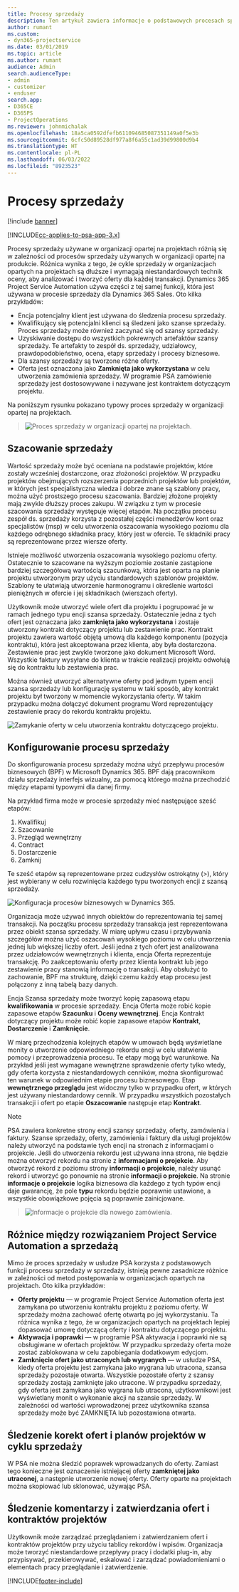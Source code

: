 ```yaml
---
title: Procesy sprzedaży
description: Ten artykuł zawiera informacje o podstawowych procesach sprzedaży.
author: rumant
ms.custom:
- dyn365-projectservice
ms.date: 03/01/2019
ms.topic: article
ms.author: rumant
audience: Admin
search.audienceType:
- admin
- customizer
- enduser
search.app:
- D365CE
- D365PS
- ProjectOperations
ms.reviewer: johnmichalak
ms.openlocfilehash: 18a5ca0592dfefb611094685087351149a0f5e3b
ms.sourcegitcommit: 6cfc50d89528df977a8f6a55c1ad39d99800d9b4
ms.translationtype: HT
ms.contentlocale: pl-PL
ms.lasthandoff: 06/03/2022
ms.locfileid: "8923523"
---
```

# <a name="sales-processes"></a>Procesy sprzedaży

[!include [banner](../includes/psa-now-project-operations.md)]

[!INCLUDE[cc-applies-to-psa-app-3.x](../includes/cc-applies-to-psa-app-3x.md)]

Procesy sprzedaży używane w organizacji opartej na projektach różnią się w zależności od procesów sprzedaży używanych w organizacji opartej na produkcie. Różnica wynika z tego, że cykle sprzedaży w organizacjach opartych na projektach są dłuższe i wymagają niestandardowych technik oceny, aby analizować i tworzyć oferty dla każdej transakcji. Dynamics 365 Project Service Automation używa części z tej samej funkcji, która jest używana w procesie sprzedaży dla Dynamics 365 Sales. Oto kilka przykładów:

- Encja potencjalny klient jest używana do śledzenia procesu sprzedaży.
- Kwalifikujący się potencjalni klienci są śledzeni jako szanse sprzedaży. Proces sprzedaży może również zaczynać się od szansy sprzedaży.
- Uzyskiwanie dostępu do wszystkich pokrewnych artefaktów szansy sprzedaży. Te artefakty to zespół ds. sprzedaży, udziałowcy, prawdopodobieństwo, ocena, etapy sprzedaży i procesy biznesowe.
- Dla szansy sprzedaży są tworzone różne oferty.
- Oferta jest oznaczona jako **Zamknięta jako wykorzystana** w celu utworzenia zamówienia sprzedaży. W programie PSA zamówienie sprzedaży jest dostosowywane i nazywane jest kontraktem dotyczącym projektu.

Na poniższym rysunku pokazano typowy proces sprzedaży w organizacji opartej na projektach.

> ![Proces sprzedaży w organizacji opartej na projektach.](media/basic-guide-1.png)

## <a name="estimating-a-sale"></a>Szacowanie sprzedaży
Wartość sprzedaży może być oceniana na podstawie projektów, które zostały wcześniej dostarczone, oraz złożoności projektów. W przypadku projektów obejmujących rozszerzenia poprzednich projektów lub projektów, w których jest specjalistyczna wiedza i dobrze znane są szablony pracy, można użyć prostszego procesu szacowania. Bardziej złożone projekty mają zwykle dłuższy proces zakupu. W związku z tym w procesie szacowania sprzedaży występuje więcej etapów. Na początku procesu zespół ds. sprzedaży korzysta z pozostałej części menedżerów kont oraz specjalistów (msp) w celu utworzenia oszacowania wysokiego poziomu dla każdego odrębnego składnika pracy, który jest w ofercie. Te składniki pracy są reprezentowane przez wiersze oferty. 

Istnieje możliwość utworzenia oszacowania wysokiego poziomu oferty. Ostatecznie to szacowane na wyższym poziomie zostanie zastąpione bardziej szczegółową wartością szacunkową, która jest oparta na planie projektu utworzonym przy użyciu standardowych szablonów projektów. Szablony te ułatwiają utworzenie harmonogramu i określenie wartości pieniężnych w ofercie i jej składnikach (wierszach oferty). 

Użytkownik może utworzyć wiele ofert dla projektu i pogrupować je w ramach jednego typu encji szansa sprzedaży. Ostatecznie jedna z tych ofert jest oznaczana jako **zamknięta jako wykorzystana** i zostaje utworzony kontrakt dotyczący projektu lub zestawienie prac. Kontrakt projektu zawiera wartość objętą umową dla każdego komponentu (pozycja kontraktu), która jest akceptowana przez klienta, aby była dostarczona. Zestawienie prac jest zwykle tworzone jako dokument Microsoft Word. Wszystkie faktury wysyłane do klienta w trakcie realizacji projektu odwołują się do kontraktu lub zestawienia prac.

Można również utworzyć alternatywne oferty pod jednym typem encji szansa sprzedaży lub konfigurację systemu w taki sposób, aby kontrakt projektu był tworzony w momencie wykorzystania oferty. W takim przypadku można dołączyć dokument programu Word reprezentujący zestawienie pracy do rekordu kontraktu projektu.

![Zamykanie oferty w celu utworzenia kontraktu dotyczącego projektu.](media/basic-guide-2.png)

## <a name="configuring-the-sales-process"></a>Konfigurowanie procesu sprzedaży
Do skonfigurowania procesu sprzedaży można użyć przepływu procesów biznesowych (BPF) w Microsoft Dynamics 365. BPF dają pracownikom działu sprzedaży interfejs wizualny, za pomocą którego można przechodzić między etapami typowymi dla danej firmy.

Na przykład firma może w procesie sprzedaży mieć następujące sześć etapów:

1. Kwalifikuj
2. Szacowanie
3. Przegląd wewnętrzny
4. Contract
5. Dostarczenie
6. Zamknij

Te sześć etapów są reprezentowane przez cudzysłów ostrokątny (\>), który jest wybierany w celu rozwinięcia każdego typu tworzonych encji z szansą sprzedaży.

![Konfiguracja procesów biznesowych w Dynamics 365.](media/basic-guide-3.png)
 
Organizacja może używać innych obiektów do reprezentowania tej samej transakcji. Na początku procesu sprzedaży transakcja jest reprezentowana przez obiekt szansa sprzedaży. W miarę upływu czasu i przybywania szczegółów można użyć oszacowań wysokiego poziomu w celu utworzenia jednej lub większej liczby ofert. Jeśli jedna z tych ofert jest analizowana przez udziałowców wewnętrznych i klienta, encja Oferta reprezentuje transakcję. Po zaakceptowaniu oferty przez klienta kontrakt lub jego zestawienie pracy stanowią informację o transakcji. Aby obsłużyć to zachowanie, BPF ma strukturę, dzięki czemu każdy etap procesu jest połączony z inną tabelą bazy danych.

Encja Szansa sprzedaży może tworzyć kopię zapasową etapu **kwalifikowania** w procesie sprzedaży. Encja Oferta może robić kopie zapasowe etapów **Szacunku** i **Oceny wewnętrznej**. Encja Kontrakt dotyczący projektu może robić kopie zapasowe etapów **Kontrakt**, **Dostarczenie** i **Zamknięcie**.

W miarę przechodzenia kolejnych etapów w umowach będą wyświetlane monity o utworzenie odpowiedniego rekordu encji w celu ułatwienia pomocy i przeprowadzenia procesu. Te etapy mogą być warunkowe. Na przykład jeśli jest wymagane wewnętrzne sprawdzenie oferty tylko wtedy, gdy oferta korzysta z niestandardowych cenników, można skonfigurować ten warunek w odpowiednim etapie procesu biznesowego. Etap **wewnętrznego przeglądu** jest widoczny tylko w przypadku ofert, w których jest używany niestandardowy cennik. W przypadku wszystkich pozostałych transakcji i ofert po etapie **Oszacowanie** następuje etap **Kontrakt**.

> [!NOTE]
> PSA zawiera konkretne strony encji szansy sprzedaży, oferty, zamówienia i faktury. Szanse sprzedaży, oferty, zamówienia i faktury dla usługi projektów należy utworzyć na podstawie tych encji na stronach z informacjami o projekcie. Jeśli do utworzenia rekordu jest używana inna strona, nie będzie można otworzyć rekordu na stronie z **informacjami o projekcie**. Aby otworzyć rekord z poziomu strony **informacji o projekcie**, należy usunąć rekord i utworzyć go ponownie na stronie **informacji o projekcie**. Na stronie **informacje o projekcie** logika biznesowa dla każdego z tych typów encji daje gwarancję, że pole **typu** rekordu będzie poprawnie ustawione, a wszystkie obowiązkowe pojęcia są poprawnie zainicjowane.

> ![Informacje o projekcie dla nowego zamówienia.](media/basic-guide-4.png)
 
## <a name="differences-between-project-service-automation-and-sales"></a>Różnice między rozwiązaniem Project Service Automation a sprzedażą
Mimo że proces sprzedaży w usłudze PSA korzysta z podstawowych funkcji procesu sprzedaży w sprzedaży, istnieją pewne zasadnicze różnice w zależności od metod postępowania w organizacjach opartych na projektach. Oto kilka przykładów:

- **Oferty projektu** — w programie Project Service Automation oferta jest zamykana po utworzeniu kontraktu projektu z poziomu oferty. W sprzedaży można zachować ofertę otwartą po jej wykorzystaniu. Ta różnica wynika z tego, że w organizacjach opartych na projektach lepiej dopasować umowę dotyczącą oferty i kontraktu dotyczącego projektu. 
- **Aktywacja i poprawki** — w programie PSA aktywacja i poprawki nie są obsługiwane w ofertach projektów. W przypadku sprzedaży oferta może zostać zablokowana w celu zapobiegania dodatkowym edycjom.
- **Zamknięcie ofert jako utraconych lub wygranych** — w usłudze PSA, kiedy oferta projektu jest zamykana jako wygrana lub utracona, szansa sprzedaży pozostaje otwarta. Wszystkie pozostałe oferty z szansy sprzedaży zostają zamknięte jako utracone. W przypadku sprzedaży, gdy oferta jest zamykana jako wygrana lub utracona, użytkownikowi jest wyświetlany monit o wykonanie akcji na szansie sprzedaży. W zależności od wartości wprowadzonej przez użytkownika szansa sprzedaży może być ZAMKNIĘTA lub pozostawiona otwarta.

## <a name="tracking-revisions-to-quotes-and-project-plans-in-the-sales-cycle"></a>Śledzenie korekt ofert i planów projektów w cyklu sprzedaży
W PSA nie można śledzić poprawek wprowadzanych do oferty. Zamiast tego konieczne jest oznaczenie istniejącej oferty **zamkniętej jako utraconej**, a następnie utworzenie nowej oferty. Oferty oparte na projektach można skopiować lub sklonować, używając PSA.

## <a name="tracking-comments-and-approvals-of-quotes-and-project-contracts"></a>Śledzenie komentarzy i zatwierdzania ofert i kontraktów projektów
Użytkownik może zarządzać przeglądaniem i zatwierdzaniem ofert i kontraktów projektów przy użyciu tablicy rekordów i wpisów. Organizacja może tworzyć niestandardowe przepływy pracy i dodatki plug-in, aby przypisywać, przekierowywać, eskalować i zarządzać powiadomieniami o elementach pracy przeglądanie i zatwierdzenie.


[!INCLUDE[footer-include](../includes/footer-banner.md)]

